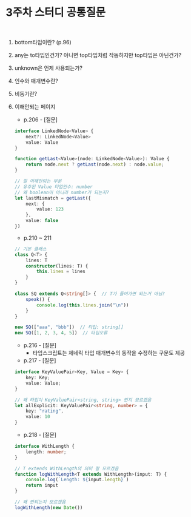 # 3주차 스터디 공통질문

​    

1. bottom타입이란? (p.96)

2. any는 to타입인건가? 아니면 top타입처럼 작동하지만 top타입은 아닌건가?

3. unknown은 언제 사용되는가?

4. 인수와 매개변수란?

5. 비동기란?

6. 이해안되는 페이지

   - p.206 - [질문]

   ```typescript
   interface LinkedNode<Value> {
       next?: LinkedNode<Value>
       value: Value
   }
   
   function getLast<Value>(node: LinkedNode<Value>): Value {
       return node.next ? getLast(node.next) : node.value;
   }
   
   // 잘 이해안되는 부분
   // 유추된 Value 타입인수: number
   // 왜 boolean이 아니라 number가 되는지?
   let lastMismatch = getLast({
       next: {
           value: 123
       },
       value: false
   })
   ```

   - p.210 ~ 211

   ```typescript
   // 기본 클래스
   class Q<T> {
       lines: T   
       constructor(lines: T) {
           this.lines = lines
       }
   }
   
   class SQ extends Q<string[]> {  // T가 들어가면 되는거 아님?
       speak() {
           console.log(this.lines.join("\n"))
       }
   }
   
   new SQ(["aaa", "bbb"])  // 타입: string[]
   new SQ([1, 2, 3, 4, 5])  // 타입오류
   ```

   - p.216 - [질문]
     - 타입스크립트는 제네릭 타입 매개변수의 동작을 수정하는 구문도 제공 
   - p.217 - [질문]

   ```typescript
   interface KeyValuePair<Key, Value = Key> {
       key: Key;
       value: Value;
   }
   
   // 왜 타입이 KeyValuePair<string, string> 인지 모르겠음
   let allExplicit: KeyValuePair<string, number> = {
       key: "rating",
       value: 10
   }
   ```

   - p.218 - [질문]

   ```typescript
   interface WithLength {
       length: number;
   }
   
   // T extends WithLength의 의미 잘 모르겠음
   function logWithLength<T extends WithLength>(input: T) {
       console.log(`Length: ${input.length}`)
       return input
   }
   
   // 왜 안되는지 모르겠음
   logWithLength(new Date())
   ```

   